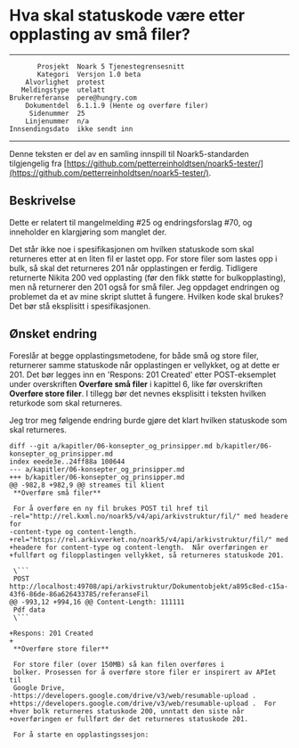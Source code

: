Hva skal statuskode være etter opplasting av små filer?
=======================================================

 ------------------  ---------------------------------
           Prosjekt  Noark 5 Tjenestegrensesnitt
           Kategori  Versjon 1.0 beta
        Alvorlighet  protest
       Meldingstype  utelatt
    Brukerreferanse  pere@hungry.com
        Dokumentdel  6.1.1.9 (Hente og overføre filer)
         Sidenummer  25
        Linjenummer  n/a
    Innsendingsdato  ikke sendt inn
 ------------------  ---------------------------------

Denne teksten er del av en samling innspill til Noark5-standarden
tilgjengelig fra [https://github.com/petterreinholdtsen/noark5-tester/](https://github.com/petterreinholdtsen/noark5-tester/).

Beskrivelse
-----------

Dette er relatert til mangelmelding #25 og endringsforslag #70, og
inneholder en klargjøring som manglet der.

Det står ikke noe i spesifikasjonen om hvilken statuskode som skal
returneres etter at en liten fil er lastet opp.  For store filer som
lastes opp i bulk, så skal det returneres 201 når opplastingen er
ferdig.  Tidligere returnerte Nikita 200 ved opplasting (før den fikk
støtte for bulkopplasting), men nå returnerer den 201 også for små
filer.  Jeg oppdaget endringen og problemet da et av mine skript
sluttet å fungere.  Hvilken kode skal brukes?  Det bør stå eksplisitt
i spesifikasjonen.

Ønsket endring
--------------

Foreslår at begge opplastingsmetodene, for både små og store filer,
returnerer samme statuskode når opplastingen er vellykket, og at dette
er 201.  Det bør legges inn en 'Respons: 201 Created' etter
POST-eksemplet under overskriften **Overføre små filer** i kapittel 6,
like før overskriften **Overføre store filer**.  I tillegg bør det
nevnes eksplisitt i teksten hvilken returkode som skal returneres.

Jeg tror meg følgende endring burde gjøre det klart hvilken statuskode
som skal returneres.

```
diff --git a/kapitler/06-konsepter_og_prinsipper.md b/kapitler/06-konsepter_og_prinsipper.md
index eeede3e..24ff88a 100644
--- a/kapitler/06-konsepter_og_prinsipper.md
+++ b/kapitler/06-konsepter_og_prinsipper.md
@@ -982,8 +982,9 @@ streames til klient
 **Overføre små filer**
 
 For å overføre en ny fil brukes POST til href til
-rel="http://rel.kxml.no/noark5/v4/api/arkivstruktur/fil/" med headere for
-content-type og content-length.
+rel="https://rel.arkivverket.no/noark5/v4/api/arkivstruktur/fil/" med
+headere for content-type og content-length.  Når overføringen er
+fullført og filopplastingen vellykket, så returneres statuskode 201.
 
 \```
 POST http://localhost:49708/api/arkivstruktur/Dokumentobjekt/a895c8ed-c15a-43f6-86de-86a626433785/referanseFil
@@ -993,12 +994,16 @@ Content-Length: 111111
 Pdf data
 \```
 
+Respons: 201 Created
+
 **Overføre store filer**
 
 For store filer (over 150MB) så kan filen overføres i
 bolker. Prosessen for å overføre store filer er inspirert av APIet til
 Google Drive,
-https://developers.google.com/drive/v3/web/resumable-upload .
+https://developers.google.com/drive/v3/web/resumable-upload .  For
+hver bolk returneres statuskode 200, unntatt den siste når
+overføringen er fullført der det returneres statuskode 201.
 
 For å starte en opplastingssesjon:
 
```
